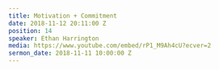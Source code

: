 ```yaml
---
title: Motivation + Commitment
date: 2018-11-12 20:11:00 Z
position: 14
speaker: Ethan Harrington
media: https://www.youtube.com/embed/rP1_M9Ah4cU?ecver=2
sermon_date: 2018-11-11 10:00:00 Z
---
```


